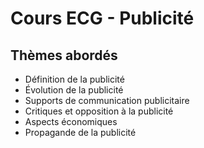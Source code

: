 # Cours ECG - Publicité

## Thèmes abordés
- Définition de la publicité
- Évolution de la publicité
- Supports de communication publicitaire
- Critiques et opposition à la publicité
- Aspects économiques
- Propagande de la publicité
